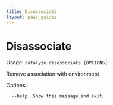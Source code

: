 ```yaml
---
title: Disassociate
layout: paas_guides
---
```


# Disassociate

Usage: `catalyze disassociate [OPTIONS]`

  Remove association with environment

Options:

```
  --help  Show this message and exit.
```
